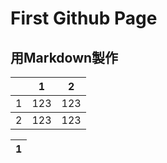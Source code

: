 # First Github Page
## 用Markdown製作
<table>
    <th></th>
    <th>1</th>
    <th>2</th>
    <tbody>
        <td>1</td>
        <td>123</td>
        <td>123</td>
    </tbody>
    <tbody>
        <td>2</td>
        <td>123</td>
        <td>123</td>
    </tbody>
</table>

|1|
|-|